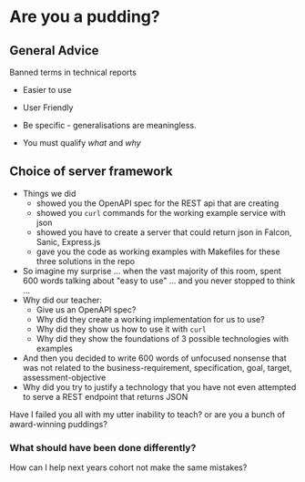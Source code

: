 Are you a pudding?
==================


General Advice
--------------

Banned terms in technical reports
* Easier to use
* User Friendly

* Be specific - generalisations are meaningless.
* You must qualify _what_ and _why_


Choice of server framework
--------------------------

* Things we did
    * showed you the OpenAPI spec for the REST api that are creating
    * showed you `curl` commands for the working example service with json
    * showed you have to create a server that could return json in Falcon, Sanic, Express.js
    * gave you the code as working examples with Makefiles for these three solutions in the repo
* So imagine my surprise ... when the vast majority of this room, spent 600 words talking about "easy to use" ... and you never stopped to think ... 
* Why did our teacher:
    * Give us an OpenAPI spec?
    * Why did they create a working implementation for us to use?
    * Why did they show us how to use it with `curl`
    * Why did they show the foundations of 3 possible technologies with examples
* And then you decided to write 600 words of unfocused nonsense that was not related to the business-requirement, specification, goal, target, assessment-objective
* Why did you try to justify a technology that you have not even attempted to serve a REST endpoint that returns JSON

Have I failed you all with my utter inability to teach? 
or are you a bunch of award-winning puddings?

### What should have been done differently?
How can I help next years cohort not make the same mistakes?

